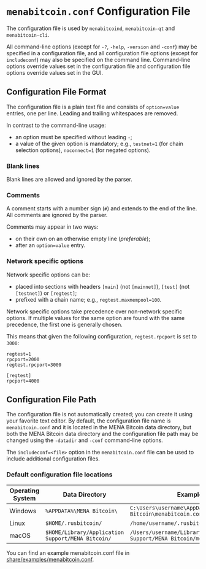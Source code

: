 # `menabitcoin.conf` Configuration File

The configuration file is used by `menabitcoind`, `menabitcoin-qt` and `menabitcoin-cli`.

All command-line options (except for `-?`, `-help`, `-version` and `-conf`) may be specified in a configuration file, and all configuration file options (except for `includeconf`) may also be specified on the command line. Command-line options override values set in the configuration file and configuration file options override values set in the GUI.

## Configuration File Format

The configuration file is a plain text file and consists of `option=value` entries, one per line. Leading and trailing whitespaces are removed.

In contrast to the command-line usage:
- an option must be specified without leading `-`;
- a value of the given option is mandatory; e.g., `testnet=1` (for chain selection options), `noconnect=1` (for negated options).

### Blank lines

Blank lines are allowed and ignored by the parser.

### Comments

A comment starts with a number sign (`#`) and extends to the end of the line. All comments are ignored by the parser.

Comments may appear in two ways:
- on their own on an otherwise empty line (_preferable_);
- after an `option=value` entry.

### Network specific options

Network specific options can be:
- placed into sections with headers `[main]` (not `[mainnet]`), `[test]` (not `[testnet]`) or `[regtest]`;
- prefixed with a chain name; e.g., `regtest.maxmempool=100`.

Network specific options take precedence over non-network specific options.
If multiple values for the same option are found with the same precedence, the
first one is generally chosen.

This means that given the following configuration, `regtest.rpcport` is set to `3000`:

```
regtest=1
rpcport=2000
regtest.rpcport=3000

[regtest]
rpcport=4000
```

## Configuration File Path

The configuration file is not automatically created; you can create it using your favorite text editor. By default, the configuration file name is `menabitcoin.conf` and it is located in the MENA Bitcoin data directory, but both the MENA Bitcoin data directory and the configuration file path may be changed using the `-datadir` and `-conf` command-line options.

The `includeconf=<file>` option in the `menabitcoin.conf` file can be used to include additional configuration files.

### Default configuration file locations

Operating System | Data Directory | Example Path
-- | -- | --
Windows | `%APPDATA%\MENA Bitcoin\` | `C:\Users\username\AppData\Roaming\MENA Bitcoin\menabitcoin.conf`
Linux | `$HOME/.rusbitcoin/` | `/home/username/.rusbitcoin/menabitcoin.conf`
macOS | `$HOME/Library/Application Support/MENA Bitcoin/` | `/Users/username/Library/Application Support/MENA Bitcoin/menabitcoin.conf`

You can find an example menabitcoin.conf file in [share/examples/menabitcoin.conf](../share/examples/menabitcoin.conf).
